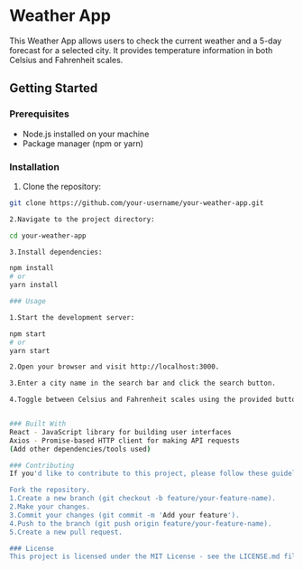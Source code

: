 # Weather App

This Weather App allows users to check the current weather and a 5-day forecast for a selected city. It provides temperature information in both Celsius and Fahrenheit scales.

## Getting Started

### Prerequisites

- Node.js installed on your machine
- Package manager (npm or yarn)

### Installation

1. Clone the repository:

```bash
git clone https://github.com/your-username/your-weather-app.git

2.Navigate to the project directory:

cd your-weather-app

3.Install dependencies:

npm install
# or
yarn install

### Usage

1.Start the development server:

npm start
# or
yarn start

2.Open your browser and visit http://localhost:3000.

3.Enter a city name in the search bar and click the search button.

4.Toggle between Celsius and Fahrenheit scales using the provided buttons.


### Built With
React - JavaScript library for building user interfaces
Axios - Promise-based HTTP client for making API requests
(Add other dependencies/tools used)

### Contributing
If you'd like to contribute to this project, please follow these guidelines:

Fork the repository.
1.Create a new branch (git checkout -b feature/your-feature-name).
2.Make your changes.
3.Commit your changes (git commit -m 'Add your feature').
4.Push to the branch (git push origin feature/your-feature-name).
5.Create a new pull request.

### License
This project is licensed under the MIT License - see the LICENSE.md file for details.

